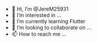 - 👋 Hi, I’m @JereM25931
- 👀 I’m interested in ...
- 🌱 I’m currently learning Flutter
- 💞️ I’m looking to collaborate on ...
- 📫 How to reach me ...
